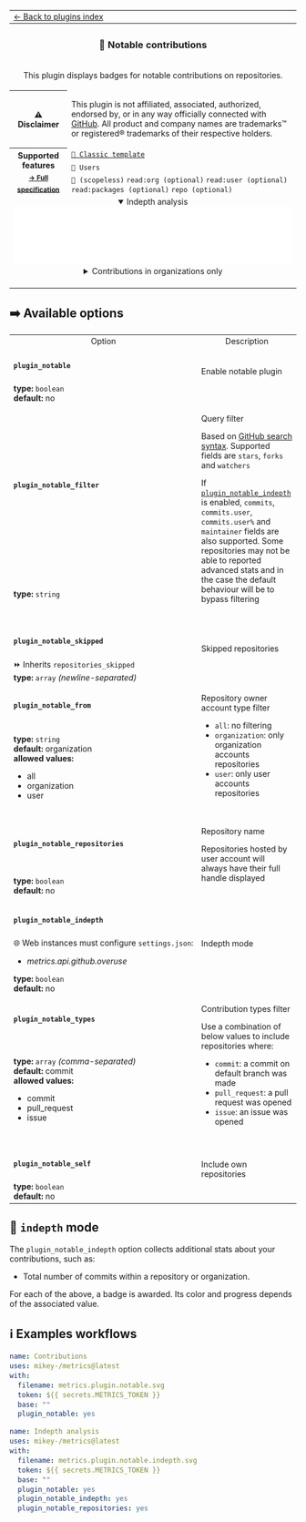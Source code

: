 <!--header-->
<table>
  <tr><td colspan="2"><a href="/README.md#-plugins">← Back to plugins index</a></td></tr>
  <tr><th colspan="2"><h3>🎩 Notable contributions</h3></th></tr>
  <tr><td colspan="2" align="center"><p>This plugin displays badges for notable contributions on repositories.</p>
</td></tr>
  <tr><th>⚠️ Disclaimer</th><td><p>This plugin is not affiliated, associated, authorized, endorsed by, or in any way officially connected with <a href="https://github.com">GitHub</a>.
All product and company names are trademarks™ or registered® trademarks of their respective holders.</p>
</td></tr>
  <tr>
    <th rowspan="3">Supported features<br><sub><a href="metadata.yml">→ Full specification</a></sub></th>
    <td><a href="/source/templates/classic/README.md"><code>📗 Classic template</code></a></td>
  </tr>
  <tr>
    <td><code>👤 Users</code></td>
  </tr>
  <tr>
    <td><code>🔑 (scopeless)</code> <code>read:org (optional)</code> <code>read:user (optional)</code> <code>read:packages (optional)</code> <code>repo (optional)</code></td>
  </tr>
  <tr>
    <td colspan="2" align="center">
      <details open><summary>Indepth analysis</summary><img src="https://github.com/lowlighter/metrics/blob/examples/metrics.plugin.notable.indepth.svg" alt=""></img></details>
      <details><summary>Contributions in organizations only</summary><img src="https://github.com/lowlighter/metrics/blob/examples/metrics.plugin.notable.svg" alt=""></img></details>
      <img width="900" height="1" alt="">
    </td>
  </tr>
</table>
<!--/header-->

## ➡️ Available options

<!--options-->
<table>
  <tr>
    <td align="center" nowrap="nowrap">Option</i></td><td align="center" nowrap="nowrap">Description</td>
  </tr>
  <tr>
    <td nowrap="nowrap"><h4><code>plugin_notable</code></h4></td>
    <td rowspan="2"><p>Enable notable plugin</p>
<img width="900" height="1" alt=""></td>
  </tr>
  <tr>
    <td nowrap="nowrap"><b>type:</b> <code>boolean</code>
<br>
<b>default:</b> no<br></td>
  </tr>
  <tr>
    <td nowrap="nowrap"><h4><code>plugin_notable_filter</code></h4></td>
    <td rowspan="2"><p>Query filter</p>
<p>Based on <a href="https://docs.github.com/en/search-github/getting-started-with-searching-on-github/understanding-the-search-syntax">GitHub search syntax</a>.
Supported fields are <code>stars</code>, <code>forks</code> and <code>watchers</code></p>
<p>If <a href="/source/plugins/notable/README.md#plugin_notable_indepth"><code>plugin_notable_indepth</code></a> is enabled, <code>commits</code>, <code>commits.user</code>, <code>commits.user%</code> and <code>maintainer</code> fields are also supported.
Some repositories may not be able to reported advanced stats and in the case the default behaviour will be to bypass filtering</p>
<img width="900" height="1" alt=""></td>
  </tr>
  <tr>
    <td nowrap="nowrap"><b>type:</b> <code>string</code>
<br></td>
  </tr>
  <tr>
    <td nowrap="nowrap"><h4><code>plugin_notable_skipped</code></h4></td>
    <td rowspan="2"><p>Skipped repositories</p>
<img width="900" height="1" alt=""></td>
  </tr>
  <tr>
    <td nowrap="nowrap">⏩ Inherits <code>repositories_skipped</code><br>
<b>type:</b> <code>array</code>
<i>(newline-separated)</i>
<br></td>
  </tr>
  <tr>
    <td nowrap="nowrap"><h4><code>plugin_notable_from</code></h4></td>
    <td rowspan="2"><p>Repository owner account type filter</p>
<ul>
<li><code>all</code>: no filtering</li>
<li><code>organization</code>: only organization accounts repositories</li>
<li><code>user</code>: only user accounts repositories</li>
</ul>
<img width="900" height="1" alt=""></td>
  </tr>
  <tr>
    <td nowrap="nowrap"><b>type:</b> <code>string</code>
<br>
<b>default:</b> organization<br>
<b>allowed values:</b><ul><li>all</li><li>organization</li><li>user</li></ul></td>
  </tr>
  <tr>
    <td nowrap="nowrap"><h4><code>plugin_notable_repositories</code></h4></td>
    <td rowspan="2"><p>Repository name</p>
<p>Repositories hosted by user account will always have their full handle displayed</p>
<img width="900" height="1" alt=""></td>
  </tr>
  <tr>
    <td nowrap="nowrap"><b>type:</b> <code>boolean</code>
<br>
<b>default:</b> no<br></td>
  </tr>
  <tr>
    <td nowrap="nowrap"><h4><code>plugin_notable_indepth</code></h4></td>
    <td rowspan="2"><p>Indepth mode</p>
<img width="900" height="1" alt=""></td>
  </tr>
  <tr>
    <td nowrap="nowrap">🌐 Web instances must configure <code>settings.json</code>:
<ul>
<li><i>metrics.api.github.overuse</i></li>
</ul>
<b>type:</b> <code>boolean</code>
<br>
<b>default:</b> no<br></td>
  </tr>
  <tr>
    <td nowrap="nowrap"><h4><code>plugin_notable_types</code></h4></td>
    <td rowspan="2"><p>Contribution types filter</p>
<p>Use a combination of below values to include repositories where:</p>
<ul>
<li><code>commit</code>: a commit on default branch was made</li>
<li><code>pull_request</code>: a pull request was opened</li>
<li><code>issue</code>: an issue was opened</li>
</ul>
<img width="900" height="1" alt=""></td>
  </tr>
  <tr>
    <td nowrap="nowrap"><b>type:</b> <code>array</code>
<i>(comma-separated)</i>
<br>
<b>default:</b> commit<br>
<b>allowed values:</b><ul><li>commit</li><li>pull_request</li><li>issue</li></ul></td>
  </tr>
  <tr>
    <td nowrap="nowrap"><h4><code>plugin_notable_self</code></h4></td>
    <td rowspan="2"><p>Include own repositories</p>
<img width="900" height="1" alt=""></td>
  </tr>
  <tr>
    <td nowrap="nowrap"><b>type:</b> <code>boolean</code>
<br>
<b>default:</b> no<br></td>
  </tr>
</table>
<!--/options-->

## 🔎 `indepth` mode

The `plugin_notable_indepth` option collects additional stats about your contributions, such as:
- Total number of commits within a repository or organization.

For each of the above, a badge is awarded. Its color and progress depends of the associated value.

## ℹ️ Examples workflows

<!--examples-->
```yaml
name: Contributions
uses: mikey-/metrics@latest
with:
  filename: metrics.plugin.notable.svg
  token: ${{ secrets.METRICS_TOKEN }}
  base: ""
  plugin_notable: yes

```
```yaml
name: Indepth analysis
uses: mikey-/metrics@latest
with:
  filename: metrics.plugin.notable.indepth.svg
  token: ${{ secrets.METRICS_TOKEN }}
  base: ""
  plugin_notable: yes
  plugin_notable_indepth: yes
  plugin_notable_repositories: yes

```
<!--/examples-->
